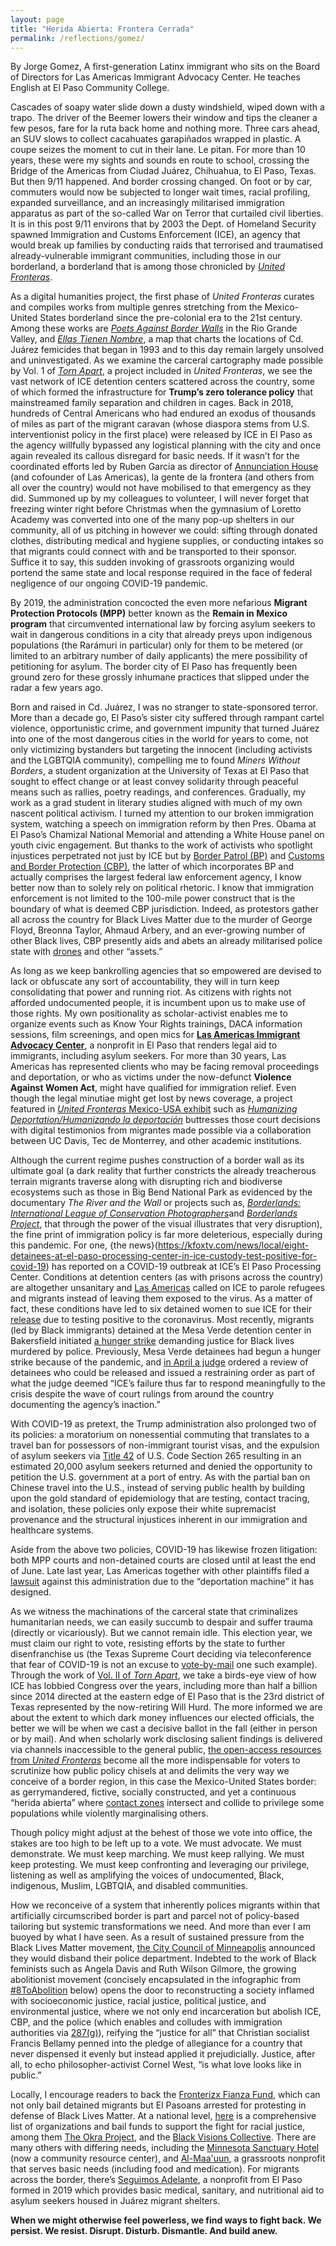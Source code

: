 ```yaml
---
layout: page
title: "Herida Abierta: Frontera Cerrada"
permalink: /reflections/gomez/
---
```


By Jorge Gomez, A first-generation Latinx immigrant who sits on the Board of Directors for Las Americas Immigrant Advocacy Center. He teaches English at El Paso Community College. 

Cascades of soapy water slide down a dusty windshield, wiped down with a trapo. The driver of the Beemer lowers their window and tips the cleaner a few pesos, fare for la ruta back home and nothing more. Three cars ahead, an SUV slows to collect cacahuates garapiñados wrapped in plastic. A coupe seizes the moment to cut in their lane. Le pitan. For more than 10 years, these were my sights and sounds en route to school, crossing the Bridge of the Americas from Ciudad Juárez, Chihuahua, to El Paso, Texas. But then 9/11 happened. And border crossing changed. On foot or by car, commuters would now be subjected to longer wait times, racial profiling, expanded surveillance, and an increasingly militarised immigration apparatus as part of the so-called War on Terror that curtailed civil liberties. It is in this post 9/11 environs that by 2003 the Dept. of Homeland Security spawned Immigration and Customs Enforcement (ICE), an agency that would break up families by conducting raids that terrorised and traumatised already-vulnerable immigrant communities, including those in our borderland, a borderland that is among those chronicled by [*United Fronteras*](https://unitedfronteras.github.io/).   

As a digital humanities project, the first phase of *United Fronteras* curates and compiles works from multiple genres stretching from the Mexico-United States borderland since the pre-colonial era to the 21st century. Among these works are [*Poets Against Border Walls*](https://unitedfronteras.github.io/ufexhibition_mexusa/united/obj090/) in the Rio Grande Valley, and [*Ellas Tienen Nombre*](https://unitedfronteras.github.io/ufexhibition_mexusa/united/obj044/), a map that charts the locations of Cd. Juárez femicides that began in 1993 and to this day remain largely unsolved and uninvestigated. As we examine the carceral cartography made possible by Vol. 1 of [*Torn Apart*](https://unitedfronteras.github.io/ufexhibition_mexusa/united/obj111/), a project included in *United Fronteras*, we see the vast network of ICE detention centers scattered across the country, some of which formed the infrastructure for **Trump’s zero tolerance policy** that mainstreamed family separation and children in cages. Back in 2018, hundreds of Central Americans who had endured an exodus of thousands of miles as part of the migrant caravan (whose diaspora stems from U.S. interventionist policy in the first place) were released by ICE in El Paso as the agency willfully bypassed any logistical planning with the city and once again revealed its callous disregard for basic needs. If it wasn’t for the coordinated efforts led by Ruben Garcia as director of [Annunciation House](https://annunciationhouse.org/) (and cofounder of Las Americas), la gente de la frontera (and others from all over the country) would not have mobilised to that emergency as they did. Summoned up by my colleagues to volunteer, I will never forget that freezing winter right before Christmas when the gymnasium of Loretto Academy was converted into one of the many pop-up shelters in our community, all of us pitching in however we could: sifting through donated clothes, distributing medical and hygiene supplies, or conducting intakes so that migrants could connect with and be transported to their sponsor. Suffice it to say, this sudden invoking of grassroots organizing would portend the same state and local response required in the face of federal negligence of our ongoing COVID-19 pandemic.

By 2019, the administration concocted the even more nefarious **Migrant Protection Protocols (MPP)** better known as the **Remain in Mexico program** that circumvented international law by forcing asylum seekers to wait in dangerous conditions in a city that already preys upon indigenous populations (the Rarámuri in particular) only for them to be metered (or limited to an arbitrary number of daily applicants) the mere possibility of petitioning for asylum. The border city of El Paso has frequently been ground zero for these grossly inhumane practices that slipped under the radar a few years ago. 

Born and raised in Cd. Juárez, I was no stranger to state-sponsored terror. More than a decade go, El Paso’s sister city suffered through rampant cartel violence, opportunistic crime, and government impunity that turned Juárez into one of the most dangerous cities in the world for years to come, not only victimizing bystanders but targeting the innocent (including activists and the LGBTQIA community), compelling me to found *Miners Without Borders*, a student organization at the University of Texas at El Paso that sought to effect change or at least convey solidarity through peaceful means such as rallies, poetry readings, and conferences. Gradually, my work as a grad student in literary studies aligned with much of my own nascent political activism. I turned my attention to our broken immigration system, watching a speech on immigration reform by then Pres. Obama at El Paso’s Chamizal National Memorial and attending a White House panel on youth civic engagement. But thanks to the work of activists who spotlight injustices perpetrated not just by ICE but by [Border Patrol (BP)](https://www.aclu.org/press-releases/aclu-border-rights-center-comment-border-patrol-killing-undocumented-woman) and [Customs and Border Protection (CBP)](https://www.aclu.org/news/immigrants-rights/a-secret-cbp-team-is-targeting-and-detaining-innocent-travelers-were-suing/), the latter of which incorporates BP and actually comprises the largest federal law enforcement agency, I know better now than to solely rely on political rhetoric. I know that immigration enforcement is not limited to the 100-mile power construct that is the boundary of what is deemed CBP jurisdiction. Indeed, as protestors gather all across the country for Black Lives Matter due to the murder of George Floyd, Breonna Taylor, Ahmaud Arbery, and an ever-growing number of other Black lives, CBP presently aids and abets an already militarised police state with [drones](https://gizmodo.com/customs-and-border-protection-flew-a-predator-surveilla-1843758034) and other “assets.”  

As long as we keep bankrolling agencies that so empowered are devised to lack or obfuscate any sort of accountability, they will in turn keep consolidating that power and running riot. As citizens with rights not afforded undocumented people, it is incumbent upon us to make use of those rights. My own positionality as scholar-activist enables me to organize events such as Know Your Rights trainings, DACA information sessions, film screenings, and open mics for [**Las Americas Immigrant Advocacy Center**](https://las-americas.org/), a nonprofit in El Paso that renders legal aid to immigrants, including asylum seekers. For more than 30 years, Las Americas has represented clients who may be facing removal proceedings and deportation, or who as victims under the now-defunct **Violence Against Women Act**, might have qualified for immigration relief. Even though the legal minutiae might get lost by news coverage, a project featured in [*United Fronteras* Mexico-USA exhibit](https://unitedfronteras.github.io/projects/) such as [*Humanizing Deportation/Humanizando la deportación*](https://unitedfronteras.github.io/ufexhibition_mexusa/united/obj059/) buttresses those court decisions with digital testimonios from migrantes made possible via a collaboration between UC Davis, Tec de Monterrey, and other academic institutions. 

Although the current regime pushes construction of a border wall as its ultimate goal (a dark reality that further constricts the already treacherous terrain migrants traverse along with disrupting rich and biodiverse ecosystems such as those in Big Bend National Park as evidenced by the documentary *The River and the Wall* or projects such as,  [*Borderlands: International League of Conservation Photographers*](https://unitedfronteras.github.io/ufexhibition_mexusa/united/obj020/)and [*Borderlands Project*](https://unitedfronteras.github.io/ufexhibition_mexusa/united/obj018/), that through the power of the visual illustrates that very disruption), the fine print of immigration policy is far more deleterious, especially during this pandemic. For one, {the news}(https://kfoxtv.com/news/local/eight-detainees-at-el-paso-processing-center-in-ice-custody-test-positive-for-covid-19) has reported on a COVID-19 outbreak at ICE’s El Paso Processing Center. Conditions at detention centers (as with prisons across the country) are altogether unsanitary and [Las Americas](https://las-americas.org/) called on ICE to parole refugees and migrants instead of leaving them exposed to the virus. As a matter of fact, these conditions have led to six detained women to sue ICE for their [release](https://elpasomatters.org/2020/04/24/6-women-including-1-who-tested-positive-for-covid-19-sue-ice-to-be-released-from-el-paso-detention/) due to testing positive to the coronavirus. Most recently, migrants (led by Black immigrants) detained at the Mesa Verde detention center in Bakersfield initiated [a hunger strike](https://www.youtube.com/watch?v=QlQnjqDPkMw&feature=youtu.be) demanding justice for Black lives murdered by police. Previously, Mesa Verde detainees had begun a hunger strike because of the pandemic, and [in April a judge](https://www.aclusocal.org/en/press-releases/breaking-court-finds-likely-constitutional-violation-ices-detention-immigrants-two) ordered a review of detainees who could be released and issued a restraining order as part of what the judge deemed “ICE’s failure thus far to respond meaningfully to the crisis despite the wave of court rulings from around the country documenting the agency’s inaction.”  

With COVID-19 as pretext, the Trump administration also prolonged two of its policies: a moratorium on nonessential commuting that translates to a travel ban for possessors of non-immigrant tourist visas, and the expulsion of asylum seekers via [Title 42](https://www.cbp.gov/newsroom/stats/cbp-enforcement-statistics/title-8-and-title-42-statistics) of U.S. Code Section 265 resulting in an estimated 20,000 asylum seekers returned and denied the opportunity to petition the U.S. government at a port of entry. As with the partial ban on Chinese travel into the U.S., instead of serving public health by building upon the gold standard of epidemiology that are testing, contact tracing, and isolation, these policies only expose their white supremacist provenance and the structural injustices inherent in our immigration and healthcare systems.      

Aside from the above two policies, COVID-19 has likewise frozen litigation: both MPP courts and non-detained courts are closed until at least the end of June. Late last year, Las Americas together with other plaintiffs filed a [lawsuit](https://www.splcenter.org/seeking-justice/case-docket/las-americas-v-trump) against this administration due to the “deportation machine” it has designed. 

As we witness the machinations of the carceral state that criminalizes humanitarian needs, we can easily succumb to despair and suffer trauma (directly or vicariously). But we cannot remain idle. This election year, we must claim our right to vote, resisting efforts by the state to further disenfranchise us (the Texas Supreme Court deciding via teleconference that fear of COVID-19 is not an excuse to [vote-by-mail](https://www.texastribune.org/2020/05/27/texas-vote-by-mail-coronavirus/) one such example). Through the work of [Vol. II of *Torn Apart*](http://xpmethod.plaintext.in/torn-apart/volume/2/), we take a birds-eye view of how ICE has lobbied Congress over the years, including more than half a billion since 2014 directed at the eastern edge of El Paso that is the 23rd district of Texas represented by the now-retiring Will Hurd. The more informed we are about the extent to which dark money influences our elected officials, the better we will be when we cast a decisive ballot in the fall (either in person or by mail). And when scholarly work disclosing salient findings is delivered via channels inaccessible to the general public, [the open-access resources from *United Fronteras*](https://unitedfronteras.github.io/projects/) become all the more indispensable for voters to scrutinize how public policy chisels at and delimits the very way we conceive of a border region, in this case the Mexico-United States border: as gerrymandered, fictive, socially constructed, and yet a continuous “herida abierta” where [contact zones](https://www.jstor.org/stable/25595469?seq=1) intersect and collide to privilege some populations while violently marginalising others.           

Though policy might adjust at the behest of those we vote into office, the stakes are too high to be left up to a vote. We must advocate. We must demonstrate. We must keep marching. We must keep rallying. We must keep protesting. We must keep confronting and leveraging our privilege, listening as well as amplifying the voices of undocumented, Black, indigenous, Muslim, LGBTQIA, and disabled communities. 

How we reconceive of a system that inherently polices migrants within that artificially circumscribed border is part and parcel not of policy-based tailoring but systemic transformations we need. And more than ever I am buoyed by what I have seen. As a result of sustained pressure from the Black Lives Matter movement, [the City Council of Minneapolis](https://theappeal.org/minneapolis-city-council-members-announce-intent-to-disband-the-police-department-invest-in-proven-community-led-public-safety/) announced they would disband their police department. Indebted to the work of Black feminists such as Angela Davis and Ruth Wilson Gilmore, the growing abolitionist movement (concisely encapsulated in the infographic from [#8ToAbolition](https://www.8toabolition.com/) below) opens the door to reconstructing a society inflamed with socioeconomic justice, racial justice, political justice, and environmental justice, where we not only end incarceration but abolish ICE, CBP, and the police (which enables and colludes with immigration authorities via [287(g)](https://www.aclu.org/other/287g-agreements)), reifying the “justice for all” that Christian socialist Francis Bellamy penned into the pledge of allegiance for a country that never dispensed it evenly but instead applied it prejudicially. Justice, after all, to echo philosopher-activist Cornel West, “is what love looks like in public.”

Locally, I encourage readers to back the [Fronterizx Fianza Fund](https://www.fianzafund.org/home.html), which can not only bail detained migrants but El Pasoans arrested for protesting in defense of Black Lives Matter. At a national level, [here](https://nymag.com/strategist/article/where-to-donate-for-black-lives-matter.html#bail-funds) is a comprehensive list of organizations and bail funds to support the fight for racial justice, among them [The Okra Project](https://www.theokraproject.com/), and the [Black Visions Collective](https://www.blackvisionsmn.org/). There are many others with differing needs, including the [Minnesota Sanctuary Hotel](https://www.gofundme.com/f/sanctuaryhotel) (now a community resource center), and [Al-Maa'uun](https://www.launchgood.com/campaign/stand_with_minneapolis_we_cant_breathe#!/), a grassroots nonprofit that serves basic needs (including food and medication). For migrants across the border, there’s [Seguimos Adelante](https://www.seguimosadelante.org/), a nonprofit from El Paso formed in 2019 which provides basic medical, sanitary, and nutritional aid to asylum seekers housed in Juárez migrant shelters. 

**When we might otherwise feel powerless, we find ways to fight back. We persist. We resist. Disrupt. Disturb. Dismantle. And build anew.**


